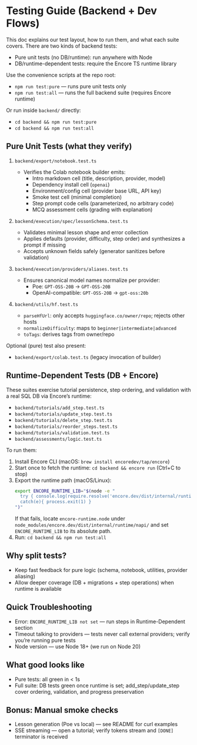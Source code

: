 # Testing Guide (Backend + Dev Flows)

This doc explains our test layout, how to run them, and what each suite covers. There are two kinds of backend tests:
- Pure unit tests (no DB/runtime): run anywhere with Node
- DB/runtime-dependent tests: require the Encore TS runtime library

Use the convenience scripts at the repo root:
- `npm run test:pure` — runs pure unit tests only
- `npm run test:all` — runs the full backend suite (requires Encore runtime)

Or run inside `backend/` directly:
- `cd backend && npm run test:pure`
- `cd backend && npm run test:all`

## Pure Unit Tests (what they verify)

1) `backend/export/notebook.test.ts`
   - Verifies the Colab notebook builder emits:
     - Intro markdown cell (title, description, provider, model)
     - Dependency install cell (`openai`)
     - Environment/config cell (provider base URL, API key)
     - Smoke test cell (minimal completion)
     - Step prompt code cells (parameterized, no arbitrary code)
     - MCQ assessment cells (grading with explanation)

2) `backend/execution/spec/lessonSchema.test.ts`
   - Validates minimal lesson shape and error collection
   - Applies defaults (provider, difficulty, step order) and synthesizes a prompt if missing
   - Accepts unknown fields safely (generator sanitizes before validation)

3) `backend/execution/providers/aliases.test.ts`
   - Ensures canonical model names normalize per provider:
     - Poe: `GPT-OSS-20B` → `GPT-OSS-20B`
     - OpenAI-compatible: `GPT-OSS-20B` → `gpt-oss:20b`

4) `backend/utils/hf.test.ts`
   - `parseHfUrl`: only accepts `huggingface.co/owner/repo`; rejects other hosts
   - `normalizeDifficulty`: maps to `beginner|intermediate|advanced`
   - `toTags`: derives tags from owner/repo

Optional (pure) test also present:
- `backend/export/colab.test.ts` (legacy invocation of builder)

## Runtime-Dependent Tests (DB + Encore)

These suites exercise tutorial persistence, step ordering, and validation with a real SQL DB via Encore’s runtime:
- `backend/tutorials/add_step.test.ts`
- `backend/tutorials/update_step.test.ts`
- `backend/tutorials/delete_step.test.ts`
- `backend/tutorials/reorder_steps.test.ts`
- `backend/tutorials/validation.test.ts`
- `backend/assessments/logic.test.ts`

To run them:
1) Install Encore CLI (macOS: `brew install encoredev/tap/encore`)
2) Start once to fetch the runtime: `cd backend && encore run` (Ctrl+C to stop)
3) Export the runtime path (macOS/Linux):
   ```bash
   export ENCORE_RUNTIME_LIB="$(node -e "
     try { console.log(require.resolve('encore.dev/dist/internal/runtime/napi/napi.cjs').replace('napi.cjs','encore-runtime.node')) }
     catch(e){ process.exit(1) }
   ")"
   ```
   If that fails, locate `encore-runtime.node` under `node_modules/encore.dev/dist/internal/runtime/napi/` and set `ENCORE_RUNTIME_LIB` to its absolute path.
4) Run: `cd backend && npm run test:all`

## Why split tests?
- Keep fast feedback for pure logic (schema, notebook, utilities, provider aliasing)
- Allow deeper coverage (DB + migrations + step operations) when runtime is available

## Quick Troubleshooting
- Error: `ENCORE_RUNTIME_LIB not set` — run steps in Runtime-Dependent section
- Timeout talking to providers — tests never call external providers; verify you’re running pure tests
- Node version — use Node 18+ (we run on Node 20)

## What good looks like
- Pure tests: all green in < 1s
- Full suite: DB tests green once runtime is set; add_step/update_step cover ordering, validation, and progress preservation

## Bonus: Manual smoke checks
- Lesson generation (Poe vs local) — see README for curl examples
- SSE streaming — open a tutorial; verify tokens stream and `[DONE]` terminator is received

